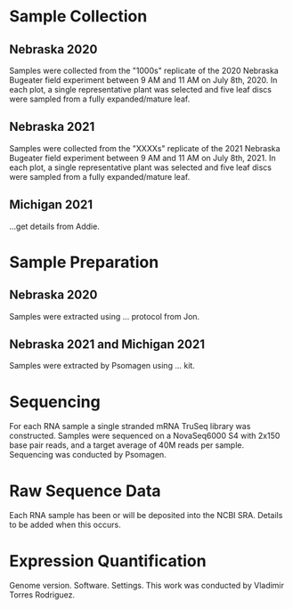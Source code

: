 # Sample Collection

## Nebraska 2020

Samples were collected from the "1000s" replicate of the 2020 Nebraska Bugeater field experiment between 9 AM and 11 AM on July 8th, 2020. In each plot, a single representative plant was selected and five leaf discs were sampled from a fully expanded/mature leaf.

## Nebraska 2021

Samples were collected from the "XXXXs" replicate of the 2021 Nebraska Bugeater field experiment between 9 AM and 11 AM on July 8th, 2021. In each plot, a single representative plant was selected and five leaf discs were sampled from a fully expanded/mature leaf.

## Michigan 2021

...get details from Addie. 

# Sample Preparation

## Nebraska 2020

Samples were extracted using ... protocol from Jon.

## Nebraska 2021 and Michigan 2021

Samples were extracted by Psomagen using ... kit.

# Sequencing

For each RNA sample a single stranded mRNA TruSeq library was constructed. Samples were sequenced on a NovaSeq6000 S4 with 2x150 base pair reads, and a target average of 40M reads per sample. Sequencing was conducted by Psomagen.

# Raw Sequence Data

Each RNA sample has been or will be deposited into the NCBI SRA. Details to be added when this occurs.

# Expression Quantification

Genome version. Software. Settings. This work was conducted by Vladimir Torres Rodriguez.

